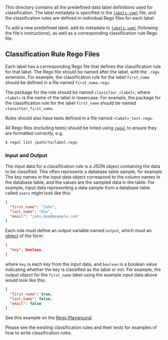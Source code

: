 This directory contains all the predefined data label definitions used for 
classification. The label metadata is specified in the 
[`labels.yaml`](labels.yaml) file, and the classification rules are defined in
individual Rego files for each label.

To add a new predefined label, add its metadata to [`labels.yaml`](labels.yaml)
(following the file's instructions), as well as a corresponding classification
rule Rego file.

## Classification Rule Rego Files

Each label has a corresponding Rego file that defines the classification rule
for that label. The Rego file should be named after the label, with the `.rego`
extension. For example, the classification rule for the label `first_name`
should be defined in a file named `first_name.rego`.

The package for the rule should be named `classifier_<label>`, where `<label>`
is the name of the label in lowercase. For example, the package for the
classification rule for the label `first_name` should be named
`classifier_first_name`.

Rules should also have tests defined in a file named `<label>_test.rego`.

All Rego files (including tests) should be linted using [`regal`](https://www.openpolicyagent.org/integrations/regal/) 
to ensure they are formatted correctly, e.g.

```bash
$ regal lint /path/to/label.rego
```

### Input and Output

The input data for a classification rule is a JSON object containing the data
to be classified. This often represents a database table sample, for example.
The key names in the input data object correspond to the column names in the
database table, and the values are the sampled data in the table. For example,
input data representing a data sample from a database table called `users`
might look like this:

```json
{
  "first_name": "John",
  "last_name": "Doe",
  "email": "john.doe@example.com"
}
```

Each rule must define an output variable named `output`, which must an 
[object](https://www.openpolicyagent.org/docs/latest/policy-language/#objects)
of the form:

```json
{
  "key": boolean
}
```

where `key` is each key from the input data, and `boolean` is a boolean value
indicating whether the key is classified as the label or not. For example, the
output object for the `first_name` label using the example input data above
would look like this:

```json
{
  "first_name": true,
  "last_name": false,
  "email": false
}
```

See this example on the [Rego Playground](https://play.openpolicyagent.org/p/niTDt5JwN8).

Please see the existing classification rules and their tests for examples of how
to write classification rules.
